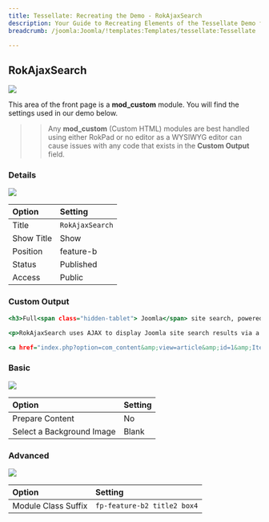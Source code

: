 ```yaml
---
title: Tessellate: Recreating the Demo - RokAjaxSearch
description: Your Guide to Recreating Elements of the Tessellate Demo for Joomla
breadcrumb: /joomla:Joomla/!templates:Templates/tessellate:Tessellate

---
```


RokAjaxSearch
-----

![][demo]

This area of the front page is a **mod_custom** module. You will find the settings used in our demo below.

>> Any **mod_custom** (Custom HTML) modules are best handled using either RokPad or no editor as a WYSIWYG editor can cause issues with any code that exists in the **Custom Output** field.

### Details

![][demo2]

| Option      | Setting         |
| :---------- | :----------     |
| Title       | `RokAjaxSearch` |
| Show Title  | Show            |
| Position    | feature-b       |
| Status      | Published       |
| Access      | Public          |

### Custom Output

~~~ .html
<h3>Full<span class="hidden-tablet"> Joomla</span> site search, powered by AJAX</h3>

<p>RokAjaxSearch uses AJAX to display Joomla site search results via a popup modal as you type, without the need for refreshing the page or being directed to a separate search page.</p>

<a href="index.php?option=com_content&amp;view=article&amp;id=1&amp;Itemid=111" class="readon5">Read More</a>
~~~

### Basic

![][demo3]

| Option                    | Setting     |
| :----------               | :---------- |
| Prepare Content           | No          |
| Select a Background Image | Blank       |

### Advanced

![][demo4]

| Option              | Setting                     |
| :----------         | :----------                 |
| Module Class Suffix | `fp-feature-b2 title2 box4` |

[demo]: assets/demo_10.jpeg
[demo2]: assets/demo_10a.jpeg
[demo3]: assets/demo_10b.jpeg
[demo4]: assets/demo_10c.jpeg
